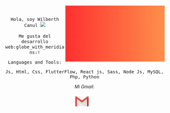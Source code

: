 <p align="center">
  <img src="https://github.com/WilberthCanul33/WilberthCanul33/blob/main/Imagen_Presentacion.gif" width="62%" align="right">
  <br><br>
  <samp>
    Hola, soy Wilberth Canul <img src="https://media.giphy.com/media/WUlplcMpOCEmTGBtBW/giphy.gif" width="30"> 
    <br><br>
    Me gusta del desarrollo web:globe_with_meridians:!
  </samp>
</p>

<p align="center"><samp>Languages and Tools:</samp></p>
  <samp><p align="center">Js, Html, Css, FlutterFlow, React js, Sass, Node Js, MySQL, Php, Python</p></samp>

<p align="center">
  <i> Mi Gmail: </i>
</p>

<p align="center">
<!-- <a href=""><img src="https://github.com/sarthak77/sarthak77/blob/master/icons/icons8-linkedin-circled-48.png" alt="LinkedIn"></a> &nbsp; &nbsp; -->
<!-- <a href=""><img src="https://github.com/sarthak77/sarthak77/blob/master/icons/icons8-instagram-48.png" alt="Instagram"></a> &nbsp; &nbsp; -->
<a href="canulwilberth28@gmail.com"><img src="https://github.com/sarthak77/sarthak77/blob/master/icons/icons8-gmail-48.png" alt="Gmail"></a> &nbsp; &nbsp;
</p>

<!--https://icons8.com/icons/set/svg-->


